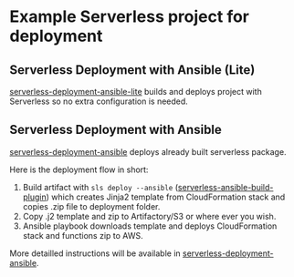 # Example Serverless project for deployment

## Serverless Deployment with Ansible (Lite)
[serverless-deployment-ansible-lite](https://github.com/SC5/serverless-deployment-ansible-lite) builds and deploys project with Serverless so no extra configuration is needed.

## Serverless Deployment with Ansible
[serverless-deployment-ansible](https://github.com/SC5/serverless-deployment-ansible) deploys already built serverless package.

Here is the deployment flow in short:

1. Build artifact with `sls deploy --ansible` ([serverless-ansible-build-plugin](https://github.com/laardee/serverless-ansible-build-plugin)) which creates Jinja2 template from CloudFormation stack and copies .zip file to deployment folder.
2. Copy .j2 template and zip to Artifactory/S3 or where ever you wish.
3. Ansible playbook downloads template and deploys CloudFormation stack and functions zip to AWS.

More detailled instructions will be available in [serverless-deployment-ansible](https://github.com/SC5/serverless-deployment-ansible).